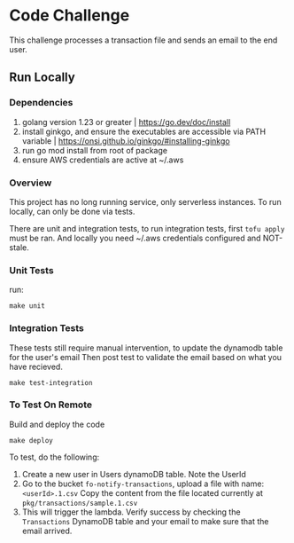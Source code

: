 # Code Challenge
This challenge processes a transaction file and sends an email to the end user. 

## Run Locally
### Dependencies
1. golang version 1.23 or greater | https://go.dev/doc/install
2. install ginkgo, and ensure the executables are accessible via PATH variable | https://onsi.github.io/ginkgo/#installing-ginkgo
3. run go mod install from root of package
4. ensure AWS credentials are active at ~/.aws

### Overview
This project has no long running service, only serverless instances. To run locally, can only be done via tests.

There are unit and integration tests, to run integration tests, first `tofu apply` must be ran. And locally you need ~/.aws credentials configured and NOT-stale.

### Unit Tests
run:
```
make unit
```

### Integration Tests
These tests still require manual intervention, to update the dynamodb table for the user's email
Then post test to validate the email based on what you have recieved. 
```
make test-integration
```

### To Test On Remote
Build and deploy the code
```
make deploy
```

To test, do the following:
1. Create a new user in Users dynamoDB table. Note the UserId
2. Go to the bucket `fo-notify-transactions`, upload a file with name: `<userId>.1.csv` Copy the content from the file located currently at `pkg/transactions/sample.1.csv`
3. This will trigger the lambda. Verify success by checking the `Transactions` DynamoDB table and your email to make sure that the email arrived.